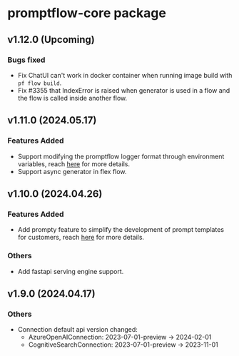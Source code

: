# promptflow-core package
## v1.12.0 (Upcoming)

### Bugs fixed
- Fix ChatUI can't work in docker container when running image build with `pf flow build`.
- Fix #3355 that IndexError is raised when generator is used in a flow and the flow is called inside another flow.

## v1.11.0 (2024.05.17)

### Features Added
- Support modifying the promptflow logger format through environment variables, reach [here](https://microsoft.github.io/promptflow/how-to-guides/faq.html#set-logging-format) for more details.
- Support async generator in flex flow.

## v1.10.0 (2024.04.26)

### Features Added
- Add prompty feature to simplify the development of prompt templates for customers, reach [here](https://microsoft.github.io/promptflow/how-to-guides/develop-a-prompty/index.html) for more details.

### Others
- Add fastapi serving engine support.

## v1.9.0 (2024.04.17)

### Others
- Connection default api version changed:
  - AzureOpenAIConnection: 2023-07-01-preview -> 2024-02-01
  - CognitiveSearchConnection: 2023-07-01-preview -> 2023-11-01
